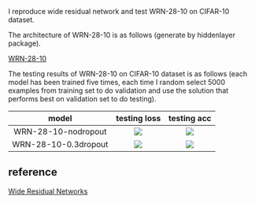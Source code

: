 I reproduce wide residual network and test WRN-28-10 on CIFAR-10 dataset.

The architecture of WRN-28-10 is as follows (generate by hiddenlayer package).

[WRN-28-10](figures/WRN-28-10.png)

The testing results of WRN-28-10 on CIFAR-10 dataset is as follows (each model has been trained five times, each time I random select 5000 examples from training set to do validation and use the solution that performs best on validation set to do testing).

|model|testing loss|testing acc|
|:----:|:----:|:----:|
|WRN-28-10-nodropout|![](http://latex.codecogs.com/gif.latex?\\$0.156\pm0.002)|![](http://latex.codecogs.com/gif.latex?\\0.960\pm0.001)|
|WRN-28-10-0.3dropout|![](http://latex.codecogs.com/gif.latex?\\0.162\pm0.003)|![](http://latex.codecogs.com/gif.latex?\\0.959\pm0.002)|

## reference
[Wide Residual Networks](https://arxiv.org/pdf/1605.07146v1.pdf)
